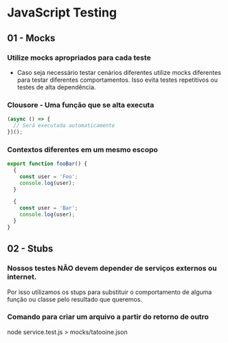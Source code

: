 # JavaScript Testing

## 01 - Mocks

### Utilize mocks apropriados para cada teste

- Caso seja necessário testar cenários diferentes utilize mocks diferentes para testar diferentes comportamentos. Isso evita testes repetitivos ou testes de alta dependência.

### Clousore - Uma função que se alta executa

```javascript
(async () => {
  // Será executada automaticamente
})();
```

### Contextos diferentes em um mesmo escopo

```javascript
export function fooBar() {
  {
    const user = 'Foo';
    console.log(user);
  }

  {
    const user = 'Bar';
    console.log(user);
  }
}
```

## 02 - Stubs

### Nossos testes NÃO devem depender de serviços externos ou internet.

Por isso utilizamos os stups para substituir o comportamento de alguma função ou classe pelo resultado que queremos.

### Comando para criar um arquivo a partir do retorno de outro

node service.test.js > mocks/tatooine.json

